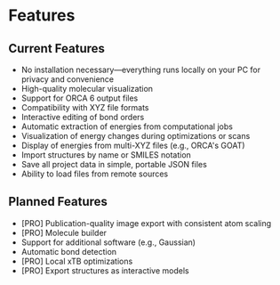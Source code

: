 # Features

## Current Features

- No installation necessary—everything runs locally on your PC for privacy and convenience
- High-quality molecular visualization
- Support for ORCA 6 output files
- Compatibility with XYZ file formats
- Interactive editing of bond orders
- Automatic extraction of energies from computational jobs
- Visualization of energy changes during optimizations or scans
- Display of energies from multi-XYZ files (e.g., ORCA's GOAT)
- Import structures by name or SMILES notation
- Save all project data in simple, portable JSON files
- Ability to load files from remote sources

## Planned Features

- [PRO] Publication-quality image export with consistent atom scaling
- [PRO] Molecule builder
- Support for additional software (e.g., Gaussian)
- Automatic bond detection
- [PRO] Local xTB optimizations
- [PRO] Export structures as interactive models
